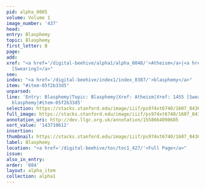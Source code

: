 ```yaml
---
pid: alpha_0085
volume: Volume 1
image_number: '437'
head:
entry: Blasphemy
topic: Blasphemy
first_letter: B
page:
add:
xref: "<a href='/digital-beehive/alpha1/alpha_0048/'>Atheism</a>|<a href='/digital-beehive/num6/num_2132/'>1455
  [Swearing]</a>"
see:
index: "<a href='/digital-beehive/index1/index_0387/'>blasphemy</a>"
item: "#item-05f2b33d5"
unparsed:
line: 'Entry: Blasphemy|Topic: Blasphemy|Xref: Atheism|Xref: 1455 [Swearing]|Index:
  blasphemy|#item-05f2b33d5'
selection: https://stacks.stanford.edu/image/iiif/ps974xt6740/1607_0436/299,612,3093,576/full/0/default.jpg
full_image: https://stacks.stanford.edu/image/iiif/ps974xt6740/1607_0436/full/full/0/default.jpg
annotation_uri: http://dev.llgc.org.uk/annotation/1558664098685
sort_value: '143710612'
insertion:
thumbnail: https://stacks.stanford.edu/image/iiif/ps974xt6740/1607_0436/299,612,600,180/250,/0/default.jpg
label: Blasphemy
location: "<a href='/digital-beehive/toc/toc1_427/'>Full Page</a>"
issue:
also_in_entry:
order: '084'
layout: alpha_item
collection: alpha1
---
```

